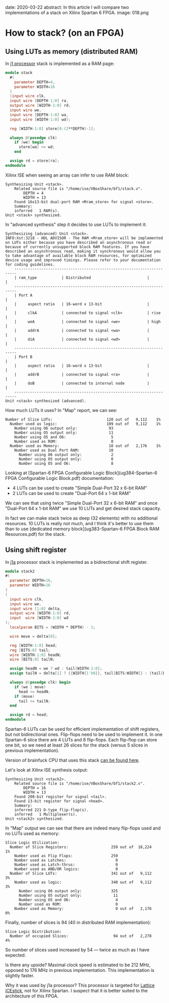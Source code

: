 date: 2020-03-22
abstract: In this article I will compare two implementations of a stack on Xilinx Spartan 6 FPGA.
image: 018.png

# How to stack? (on an FPGA)

## Using LUTs as memory (distributed RAM)

In [j1 processor](https://github.com/jamesbowman/j1)
stack is implemented as a RAM page:
```Verilog
module stack
  #(
    parameter DEPTH=4,
    parameter WIDTH=16
  )
  (input wire clk,
  input wire [DEPTH-1:0] ra,
  output wire [WIDTH-1:0] rd,
  input wire we,
  input wire [DEPTH-1:0] wa,
  input wire [WIDTH-1:0] wd);

  reg [WIDTH-1:0] store[0:(2**DEPTH)-1];

  always @(posedge clk)
    if (we) begin
      store[wa] <= wd;
    end

  assign rd = store[ra];
endmodule
```

Xilinx ISE when seeing an array can infer to use RAM block:
```
Synthesizing Unit <stack>.
    Related source file is "/home/ise/VBoxShare/bf1/stack.v".
        DEPTH = 4
        WIDTH = 13
    Found 16x13-bit dual-port RAM <Mram_store> for signal <store>.
    Summary:
	inferred   1 RAM(s).
Unit <stack> synthesized.
```

In "advanced synthesis" step it decides to use LUTs to implement it:
```
Synthesizing (advanced) Unit <stack>.
INFO:Xst:3218 - HDL ADVISOR - The RAM <Mram_store> will be implemented on LUTs either because you have described an asynchronous read or because of currently unsupported block RAM features. If you have described an asynchronous read, making it synchronous would allow you to take advantage of available block RAM resources, for optimized device usage and improved timings. Please refer to your documentation for coding guidelines.
    -----------------------------------------------------------------------
    | ram_type           | Distributed                         |          |
    -----------------------------------------------------------------------
    | Port A                                                              |
    |     aspect ratio   | 16-word x 13-bit                    |          |
    |     clkA           | connected to signal <clk>           | rise     |
    |     weA            | connected to signal <we>            | high     |
    |     addrA          | connected to signal <wa>            |          |
    |     diA            | connected to signal <wd>            |          |
    -----------------------------------------------------------------------
    | Port B                                                              |
    |     aspect ratio   | 16-word x 13-bit                    |          |
    |     addrB          | connected to signal <ra>            |          |
    |     doB            | connected to internal node          |          |
    -----------------------------------------------------------------------
Unit <stack> synthesized (advanced).
```

How much LUTs it uses? In "Map" report, we can see:
```
Number of Slice LUTs:                        120 out of   9,112    1%
  Number used as logic:                      109 out of   9,112    1%
    Number using O6 output only:              93
    Number using O5 output only:              11
    Number using O5 and O6:                    5
    Number used as ROM:                        0
  Number used as Memory:                      10 out of   2,176    1%
    Number used as Dual Port RAM:             10
      Number using O6 output only:             2
      Number using O5 output only:             0
      Number using O5 and O6:                  8
```

Looking at [Spartan-6 FPGA Configurable Logic Block](ug384-Spartan-6 FPGA Configurable Logic Block.pdf) documentation:

* 4 LUTs can be used to create "Simple Dual-Port 32 x 6-bit RAM"
* 2 LUTs can be used to create "Dual-Port 64 x 1-bit RAM"

We can see that using twice "Simple Dual-Port 32 x 6-bit RAM" and once
"Dual-Port 64 x 1-bit RAM" we use 10 LUTs and get desired stack capacity.

In fact we can make stack twice as deep (32 elements) with no additional
resources. 10 LUTs is really not much, and I think it's better to use them
than to use [dedicated memory block](ug383-Spartan-6 FPGA Block RAM Resources.pdf) for the stack.

## Using shift register

In [j1a](https://github.com/jamesbowman/swapforth/tree/master/j1a) processor
stack is implemented as a bidirectional shift register.

```Verilog
module stack2
#(
  parameter DEPTH=16,
  parameter WIDTH=16
)
(
  input wire clk,
  input wire we,
  input wire [1:0] delta,
  output wire [WIDTH-1:0] rd,
  input  wire [WIDTH-1:0] wd
);
  localparam BITS = (WIDTH * DEPTH) - 1;

  wire move = delta[0];

  reg [WIDTH-1:0] head;
  reg [BITS:0] tail;
  wire [WIDTH-1:0] headN;
  wire [BITS:0] tailN;

  assign headN = we ? wd : tail[WIDTH-1:0];
  assign tailN = delta[1] ? {{WIDTH{1'b0}}, tail[BITS:WIDTH]} : {tail[BITS-WIDTH:0], head};

  always @(posedge clk) begin
    if (we | move)
      head <= headN;
    if (move)
      tail <= tailN;
  end

  assign rd = head;
endmodule
```

Spartan-6 LUTs can be used for efficient implementation of shift registers,
but not bidirectional ones. Flip-flops need to be used to implement it.
In one Spartan-6 slice there are 4 LUTs and 8 flip-flops. Each flip-flop
can store one bit, so we need at least 26 slices for the stack (versus 5
slices in previous implementation).

Version of brainfuck CPU that uses this stack [can be found here](https://github.com/tocisz/brainfuck_machine/tree/stack2).

Let's look at Xilinx ISE synthesis output:
```
Synthesizing Unit <stack2>.
    Related source file is "/home/ise/VBoxShare/bf1/stack2.v".
        DEPTH = 16
        WIDTH = 13
    Found 208-bit register for signal <tail>.
    Found 13-bit register for signal <head>.
    Summary:
	inferred 221 D-type flip-flop(s).
	inferred   1 Multiplexer(s).
Unit <stack2> synthesized.
```

In "Map" output we can see that there are indeed many flip-flops used
and no LUTs used as memory:
```
Slice Logic Utilization:
  Number of Slice Registers:                   259 out of  18,224    1%
    Number used as Flip Flops:                 259
    Number used as Latches:                      0
    Number used as Latch-thrus:                  0
    Number used as AND/OR logics:                0
  Number of Slice LUTs:                        341 out of   9,112    3%
    Number used as logic:                      340 out of   9,112    3%
      Number using O6 output only:             325
      Number using O5 output only:              11
      Number using O5 and O6:                    4
      Number used as ROM:                        0
    Number used as Memory:                       0 out of   2,176    0%
```

Finally, number of slices is 94 (40 in distributed RAM implementation):
```
Slice Logic Distribution:
  Number of occupied Slices:                    94 out of   2,278    4%
```
So number of slices used increased by 54 &mdash; twice as much as I have expected.

Is there any upside? Maximal clock speed is estimated to be 212 MHz,
opposed to 176 MHz in previous implementation. This implementation
is slightly faster.

Why it was used by j1a processor? This processor is targeted for
[Lattice iCEstick](http://www.latticesemi.com/icestick), not for
Xilinx Spartan. I suspect that it is better suited to the architecture
of this FPGA.
